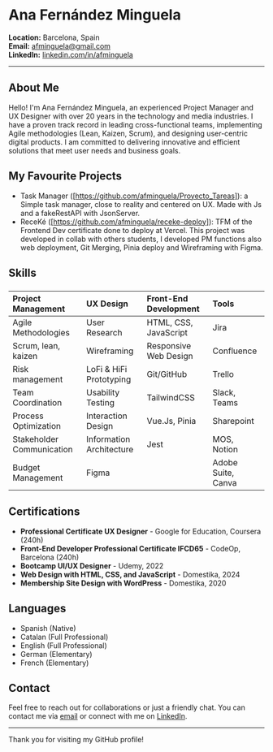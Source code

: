 # Ana Fernández Minguela

**Location:** Barcelona, Spain  
**Email:** [afminguela@gmail.com](mailto:afminguela@gmail.com)  
**LinkedIn:** [linkedin.com/in/afminguela](https://www.linkedin.com/in/afminguela)

---

## About Me

Hello! I'm Ana Fernández Minguela, an experienced Project Manager and UX Designer with over 20 years in the technology and media industries. I have a proven track record in leading cross-functional teams, implementing Agile methodologies (Lean, Kaizen, Scrum), and designing user-centric digital products. I am committed to delivering innovative and efficient solutions that meet user needs and business goals.

## My Favourite Projects

- Task Manager ([https://github.com/afminguela/Proyecto_Tareas]): a Simple task manager, close to reality and centered on UX. Made with Js and a fakeRestAPI with JsonServer.
- ReceKé ([https://github.com/afminguela/receke-deploy]): TFM of the Frontend Dev certificate done to deploy at Vercel. This project was developed in collab with others students, I developed PM functions also web deployment, Git Merging, Pinia deploy and Wireframing with Figma. 

## Skills

### 
| Project Management | UX Design         | Front-End Development |Tools|
|:--------------------|:------------------|:---------------------|:------|
| Agile Methodologies | User Research     | HTML, CSS, JavaScript|Jira |
| Scrum, lean, kaizen | Wireframing       |Responsive Web Design |Confluence|
| Risk management     | LoFi & HiFi Prototyping | Git/GitHub | Trello|
| Team Coordination   | Usability Testing | TailwindCSS | Slack, Teams|
| Process Optimization| Interaction Design| Vue.Js, Pinia | Sharepoint |
| Stakeholder Communication |Information Architecture| Jest | MOS, Notion|
|Budget Management    | Figma             |  | Adobe Suite, Canva




## Certifications

- **Professional Certificate UX Designer** - Google for Education, Coursera (240h)
- **Front-End Developer Professional Certificate IFCD65** - CodeOp, Barcelona (240h)
- **Bootcamp UI/UX Designer** - Udemy, 2022
- **Web Design with HTML, CSS, and JavaScript** - Domestika, 2024
- **Membership Site Design with WordPress** - Domestika, 2020

## Languages

- Spanish (Native)
- Catalan (Full Professional)
- English (Full Professional)
- German (Elementary)
- French (Elementary)



## Contact

Feel free to reach out for collaborations or just a friendly chat. You can contact me via [email](mailto:afminguela@gmail.com) or connect with me on [LinkedIn](https://www.linkedin.com/in/afminguela).

---

Thank you for visiting my GitHub profile!
